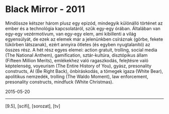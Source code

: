 # Black Mirror - 2011

Mindössze kétszer három plusz egy epizód, mindegyik különálló történet az ember és a technológia kapcsolatáról, szűk egy-egy órában. Általában van egy-egy vezérmotívum, van egy-egy elem, ami kibillenti a világ egyensúlyát, de ezek az elemek már a jelenünkben csíráznak (görbe, fekete tükörben látszanak), ezért annyira ötletes (és egyben nyugtalanító) az összes rész. A hét rész egyes elemei: action gratuit, trolling, social media (The National Anthem), gamification, sztár-kultúra, disztópikus állam (Fifteen Million Merits), emlékekhez való ragaszkodás, felejtésre való képtelenség, voyeurism (The Entire History of You), gyász, presonality constructs, AI (Be Right Back), önbíráskodás, a tömegek igaza (White Bear), apolitikus nemzedék, trolling (The Waldo Moment), law enforcement, presonality constructs, mindfuck (White Christmas).

2015-05-20 

----

[9.5], [scifi], [sorozat], [tv]